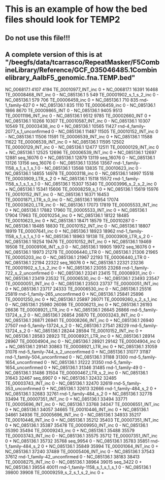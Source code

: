 # This is an example of how the bed files should look for TEMP2
## Do not use this file!!!
## A complete version of this is at "/beegfs/data/tcarrasco/RepeatMasker/F5CombineLibrary/Reference/GCF_035046485.1Combinelibrary_AalbF5_genomic.fna.TEMP.bed"


NC_006817.1	4107	4194	TE_00010977_INT_inc	0	+
NC_006817.1	16391	16468	TE_00008468_INT_inc	0	-
NC_085136.1	5	549	TE_00001902_s_1_s_2_inc	0	-
NC_085136.1	579	706	TE_00006459_inc	0	+
NC_085136.1	710	835	rnd-1_family-627	0	+
NC_085136.1	835	1110	TE_00006459_inc	0	-
NC_085136.1	1866	8670	TE_00009865_INT	0	-
NC_085136.1	9405	9513	TE_00011196_INT_inc	0	-
NC_085136.1	9512	9785	TE_00002660_INT	0	+
NC_085136.1	10266	10307	TE_00010587_INT_inc	0	-
NC_085136.1	10307	10549	TE_00003438_inc	0	+
NC_085136.1	10565	11427	rnd-4_family-2077_s_1_unconfirmed	0	-
NC_085136.1	11487	11505	TE_00010152_INT_inc	0	-
NC_085136.1	11506	11591	TE_00006539_INT_inc	0	+
NC_085136.1	11588	11622	TE_00006539_INT_inc	0	+
NC_085136.1	11595	12502	TE_00000129_INT_inc	0	-
NC_085136.1	12477	12511	TE_00000129_INT_inc	0	+
NC_085136.1	12525	12696	TE_00006539_INT_inc	0	+
NC_085136.1	12697	12881	seq_16076	0	+
NC_085136.1	12879	13119	seq_16076	0	-
NC_085136.1	13126	13156	seq_16076	0	-
NC_085136.1	13356	13567	rnd-1_family-1158_s_1_s_1_s_1	0	-
NC_085136.1	13568	13835	TE_00010623_inc	0	-
NC_085136.1	14855	14978	TE_00003118_inc	0	-
NC_085136.1	14997	15518	TE_00003909_LTR_s_2	0	+
NC_085136.1	15118	15572	rnd-1_family-1158_s_1_s_1_s_1	0	-
NC_085136.1	15307	15340	TE_00003996_s_2_s_2_inc	0	+
NC_085136.1	15341	15606	TE_00008259_s_1	0	+
NC_085136.1	15619	15976	TE_00010152_INT_inc	0	-
NC_085136.1	16371	16453	TE_00001871_LTR_s_0_inc	0	-
NC_085136.1	16954	17074	TE_00003620_LTR_inc	0	-
NC_085136.1	17073	17819	TE_00005533_INT_inc	0	+
NC_085136.1	17882	17960	TE_00005533_INT_inc	0	+
NC_085136.1	17904	17963	TE_00010254_inc	0	+
NC_085136.1	18122	18485	TE_00010623_inc	0	+
NC_085136.1	18471	18579	TE_00010287	0	-
NC_085136.1	18485	18830	TE_00010152_INT_inc	0	-
NC_085136.1	18807	18919	TE_00007641_inc	0	+
NC_085136.1	18923	18962	rnd-1_family-1158_s_1_s_1_s_1	0	+
NC_085136.1	18963	19138	TE_00003909_LTR_s_2	0	-
NC_085136.1	19254	19476	TE_00010152_INT_inc	0	+
NC_085136.1	19469	19508	TE_00009106_INT_s_0	0	-
NC_085136.1	19905	19972	seq_16076	0	+
NC_085136.1	19973	21278	TE_00006440_LTR	0	-
NC_085136.1	21306	21965	TE_00005203_inc	0	-
NC_085136.1	21967	22193	TE_00006440_LTR	0	-
NC_085136.1	22194	22322	seq_16076	0	+
NC_085136.1	22321	23236	TE_00001902_s_1_s_2_inc	0	+
NC_085136.1	23055	23268	rnd-1_family-722_s_2_unconfirmed	0	-
NC_085136.1	23241	23415	TE_00008931_inc	0	-
NC_085136.1	23419	23532	TE_00006530_inc	0	-
NC_085136.1	23493	23547	TE_00000051_INT_inc	0	-
NC_085136.1	23503	23737	TE_00000051_INT_inc	0	+
NC_085136.1	23717	24333	TE_00006530_inc	0	-
NC_085136.1	25516	25819	rnd-1_family-265_unconfirmed	0	+
NC_085136.1	25841	25896	TE_00001250_inc	0	+
NC_085136.1	25897	26071	TE_00009260_s_2_s_1_inc	0	-
NC_085136.1	25980	26098	TE_00006213_inc	0	+
NC_085136.1	26193	26636	TE_00008921_LTR_inc	0	+
NC_085136.1	26645	26866	rnd-5_family-13724_s_2	0	-
NC_085136.1	26854	26870	TE_00003243_INT_inc	0	-
NC_085136.1	26871	26941	TE_00008266_INT_inc	0	+
NC_085136.1	26940	27507	rnd-5_family-13724_s_2	0	-
NC_085136.1	27541	28229	rnd-5_family-13724_s_2	0	-
NC_085136.1	28244	28594	TE_00010152_INT_inc	0	+
NC_085136.1	28583	28923	TE_00008921_LTR_inc	0	+
NC_085136.1	28914	28967	TE_00004904_inc	0	-
NC_085136.1	28921	29142	TE_00004904_inc	0	+
NC_085136.1	29141	30863	TE_00008921_LTR_inc	0	+
NC_085136.1	31059	31076	rnd-5_family-744_s_2_unconfirmed	0	+
NC_085136.1	31077	31187	rnd-1_family-504_unconfirmed	0	-
NC_085136.1	31188	31300	rnd-5_family-1654_unconfirmed	0	-
NC_085136.1	31222	31350	rnd-5_family-1654_unconfirmed	0	+
NC_085136.1	31346	31485	rnd-1_family-49	0	-
NC_085136.1	31486	31504	TE_00000467_LTR_s_2_inc	0	-
NC_085136.1	31643	32467	seq_6907	0	+
NC_085136.1	32432	32485	TE_00003743_INT_inc	0	-
NC_085136.1	32470	32619	rnd-5_family-353_unconfirmed	0	+
NC_085136.1	32613	32666	rnd-1_family-484_s_2	0	+
NC_085136.1	32683	32761	rnd-1_family-484_s_2	0	+
NC_085136.1	32778	33494	TE_00007351_INT_inc	0	+
NC_085136.1	33494	33771	TE_00005696_INT_inc	0	-
NC_085136.1	33768	34047	TE_00006551_INT_inc	0	+
NC_085136.1	34057	34665	TE_00010446_INT_inc	0	+
NC_085136.1	34661	34936	TE_00005696_INT_inc	0	-
NC_085136.1	34933	35217	TE_00010446_INT_inc	0	+
NC_085136.1	35212	35403	TE_00007351_INT_inc	0	+
NC_085136.1	35387	35478	TE_00009950_INT_inc	0	-
NC_085136.1	35390	35494	TE_00009243_inc	0	+
NC_085136.1	35488	35579	TE_00003743_INT_inc	0	-
NC_085136.1	35575	35712	TE_00007351_INT_inc	0	+
NC_085136.1	35732	35768	seq_9954	0	-
NC_085136.1	35783	35851	rnd-1_family-484_s_2	0	+
NC_085136.1	35849	35994	TE_00001064_INT_inc	0	+
NC_085136.1	37240	37489	TE_00005406_INT_inc	0	-
NC_085136.1	37543	37612	rnd-1_family-42_unconfirmed	0	-
NC_085136.1	38183	38413	TE_00008275_INT_inc	0	-
NC_085136.1	38964	39015	seq_3422	0	+
NC_085136.1	39554	40011	rnd-1_family-1158_s_1_s_1_s_1	0	-
NC_085136.1	39800	39908	TE_00009259_s_2_s_1_s_2_inc	0	+